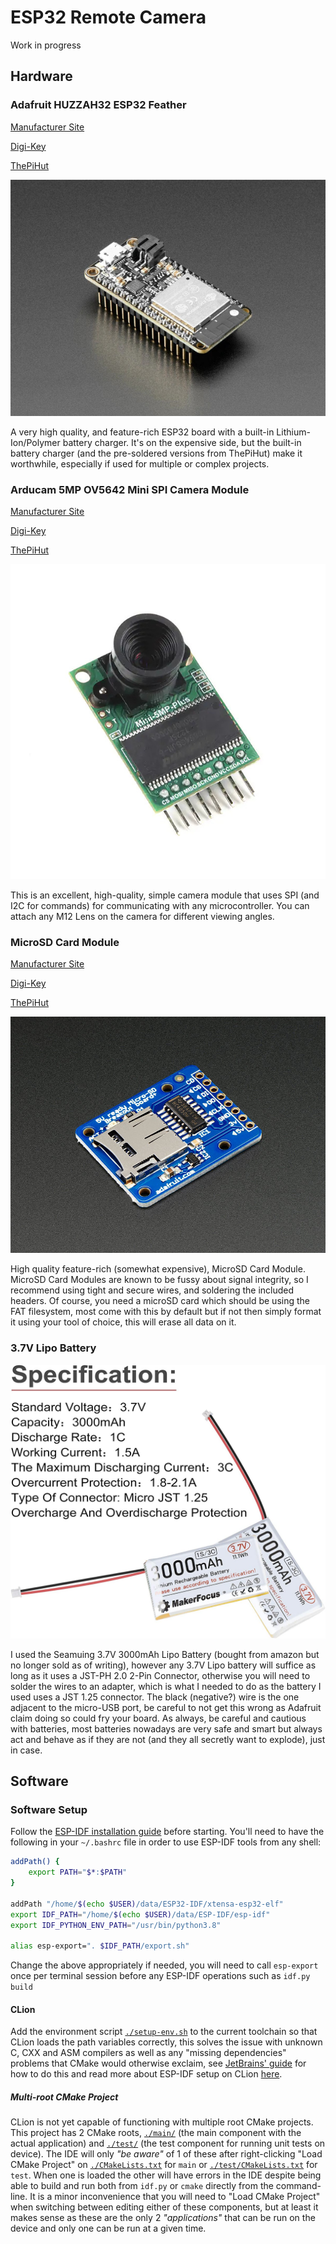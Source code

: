 # ESP32 Remote Camera

Work in progress

## Hardware

### Adafruit HUZZAH32 ESP32 Feather

[Manufacturer Site](https://learn.adafruit.com/adafruit-huzzah32-esp32-feather)

[Digi-Key](https://www.digikey.co.uk/en/products/detail/adafruit-industries-llc/3591/8119805)

[ThePiHut](https://thepihut.com/products/adafruit-huzzah32-esp32-feather-board-pre-soldered-ada3591)

![Adafruit HUZZAH32 ESP32 Feather](./resources/images/AdafruitESP32.jpg)

A very high quality, and feature-rich ESP32 board with a built-in Lithium-Ion/Polymer battery
charger. It's on the expensive side, but the built-in battery charger (and the pre-soldered versions from
ThePiHut) make it worthwhile, especially if used for multiple or complex projects.

### Arducam 5MP OV5642 Mini SPI Camera Module

[Manufacturer Site](https://www.arducam.com/product/arducam-5mp-plus-spi-cam-arduino-ov5642/)

[Digi-Key](https://www.digikey.co.uk/en/products/detail/sparkfun-electronics/DEV-18440/15203664)

[ThePiHut](https://thepihut.com/products/5mp-ov5642-mini-spi-camera-module-for-arduino)

![Arducam 5MP OV5642 Mini SPI Camera Module](./resources/images/Arducam5MPCamera.jpg)

This is an excellent, high-quality, simple camera module that uses SPI (and I2C for commands) for communicating
with any microcontroller. You can attach any M12 Lens on the camera for different viewing angles.

### MicroSD Card Module

[Manufacturer Site](https://www.adafruit.com/product/254)

[Digi-Key](https://www.digikey.co.uk/en/products/detail/adafruit-industries-llc/254/5761230)

[ThePiHut](https://thepihut.com/products/adafruit-microsd-card-breakout-board)

![MicroSD Card Module](./resources/images/MicroSDCardModule.jpg)

High quality feature-rich (somewhat expensive), MicroSD Card Module. MicroSD Card Modules are known
to be fussy about signal integrity, so I recommend using tight and secure wires, and soldering the 
included headers. Of course, you need a microSD card which should be using the FAT filesystem, most come
with this by default but if not then simply format it using your tool of choice, this will erase all data
on it.

### 3.7V Lipo Battery

![3.7V Lipo Battery](./resources/images/LipoBattery.jpg)

I used the Seamuing 3.7V 3000mAh Lipo Battery (bought from amazon but no longer sold as of writing),
however any 3.7V Lipo battery will suffice as long as it uses a JST-PH 2.0 2-Pin Connector, otherwise
you will need to solder the wires to an adapter, which is what I needed to do as the battery I used
uses a JST 1.25 connector.
The black (negative?) wire is the one adjacent to the micro-USB port, be careful to not get this wrong
as Adafruit claim doing so could fry your board.
As always, be careful and cautious with batteries, most batteries nowadays are very safe and smart but
always act and behave as if they are not (and they all secretly want to explode), just in case.

## Software

### Software Setup

Follow the 
[ESP-IDF installation guide](https://docs.espressif.com/projects/esp-idf/en/latest/esp32/get-started/linux-macos-setup.html)
before starting. 
You'll need to have the following in your `~/.bashrc` file in order to use ESP-IDF tools from
any shell: 
```bash
addPath() {
    export PATH="$*:$PATH"
}

addPath "/home/$(echo $USER)/data/ESP32-IDF/xtensa-esp32-elf"
export IDF_PATH="/home/$(echo $USER)/data/ESP-IDF/esp-idf"
export IDF_PYTHON_ENV_PATH="/usr/bin/python3.8"

alias esp-export=". $IDF_PATH/export.sh"
```
Change the above appropriately if needed, you will need to call `esp-export` once per terminal session 
before any ESP-IDF operations such as `idf.py build`

#### CLion

Add the environment script [`./setup-env.sh`](./setup-env.sh) to the current toolchain
so that CLion loads the path variables correctly, this solves the issue with unknown C, CXX and ASM compilers
as well as any "missing dependencies" problems that CMake would otherwise exclaim, 
see [JetBrains' guide](https://www.jetbrains.com/help/clion/how-to-create-toolchain-in-clion.html#env-scripts)
for how to do this and read more about ESP-IDF setup on CLion 
[here](https://www.jetbrains.com/help/clion/esp-idf.html).

##### Multi-root CMake Project

CLion is not yet capable of functioning with multiple root CMake projects. This project has 2 CMake roots,
[`./main/`](./main/) (the main component with the actual application) and [`./test/`](./test/) 
(the test component for running unit tests on device). The IDE will only *"be aware"* of 1 of these after
right-clicking "Load CMake Project" on [`./CMakeLists.txt`](./CMakeLists.txt) for `main` or
[`./test/CMakeLists.txt`](./test/CMakeLists.txt) for `test`. When one is loaded the other will have errors
in the IDE despite being able to build and run both from `idf.py` or `cmake` directly from the command-line.
It is a minor inconvenience that you will need to "Load CMake Project" when switching between editing either
of these components, but at least it makes sense as these are the only 2 *"applications"* that can be run 
on the device and only one can be run at a given time.